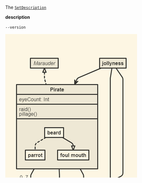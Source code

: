 


                    
The [`SetDescription`](https://pkg.go.dev/github.com/thatisuday/commando?tab=doc#Command.SetDescription)

**description**

`--version`

![logo](assets/seqauence.png)
